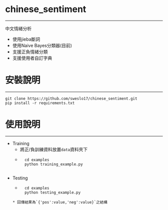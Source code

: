 # chinese_sentiment
----------------------

中文情緒分析 

* 使用jieba斷詞
* 使用Naive Bayes分類器(目前)
* 支援正負情緒分類
* 支援使用者自訂字典

# 安裝說明
-----------------------
```
git clone https://github.com/sweslo17/chinese_sentiment.git
pip install -r requirements.txt
```

# 使用說明
----------------------
* Training
	* 將正/負訓練資料放置`data`資料夾下
	* ```
		cd examples
		python training_example.py
	```
* Testing
	* ```
		cd examples
		python testing_example.py
	```
	* 回傳結果為`{'pos':value,'neg':value}`之結構
